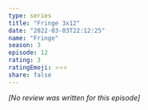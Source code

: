 ```yaml
---
type: series
title: "Fringe 3x12"
date: "2022-03-03T22:12:25"
name: "Fringe"
season: 3
episode: 12
rating: 3
ratingEmoji: ⭐️⭐️⭐️
share: false
---
```


*[No review was written for this episode]*
